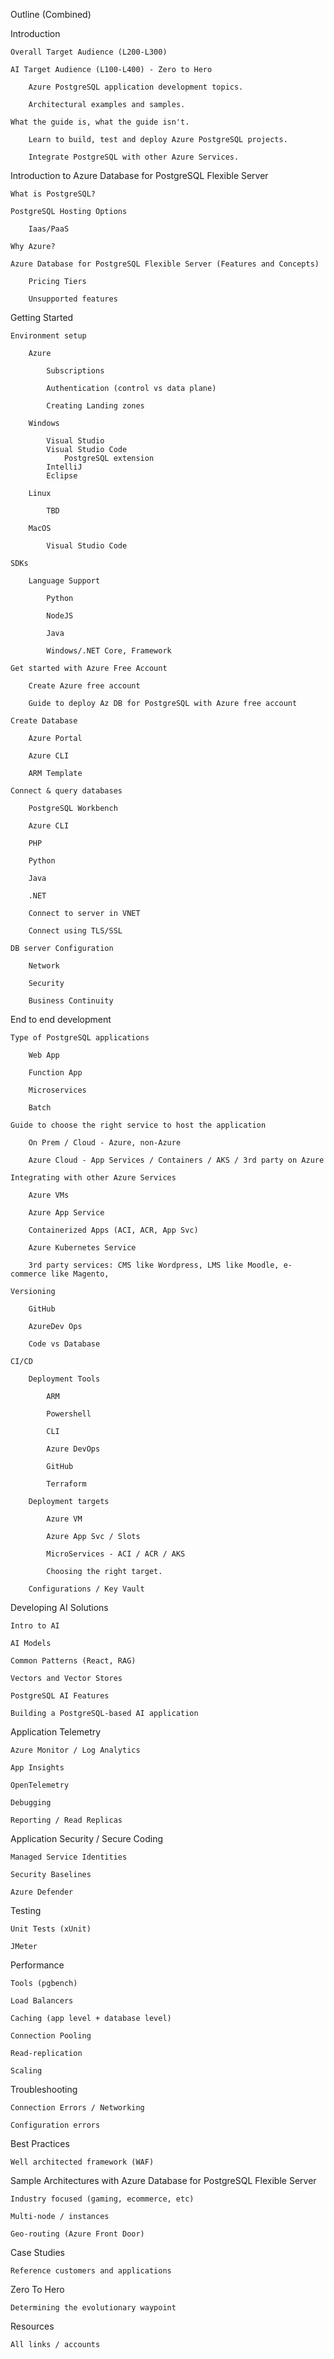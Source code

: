 Outline (Combined)

Introduction

	Overall Target Audience (L200-L300)

	AI Target Audience (L100-L400) - Zero to Hero
	
		Azure PostgreSQL application development topics.
		
		Architectural examples and samples.
	
	What the guide is, what the guide isn't.
	
		Learn to build, test and deploy Azure PostgreSQL projects.
		
		Integrate PostgreSQL with other Azure Services.

Introduction to Azure Database for PostgreSQL Flexible Server

	What is PostgreSQL?
	
	PostgreSQL Hosting Options
	
		Iaas/PaaS
	
	Why Azure?
	
	Azure Database for PostgreSQL Flexible Server (Features and Concepts)
	
		Pricing Tiers
		
		Unsupported features

Getting Started

	Environment setup
	
		Azure
		
			Subscriptions
			
			Authentication (control vs data plane)
			
			Creating Landing zones
	
		Windows
		
			Visual Studio
			Visual Studio Code
				PostgreSQL extension
			IntelliJ
			Eclipse
		
		Linux
		
			TBD
		
		MacOS
		
			Visual Studio Code
			
	SDKs
	
		Language Support

			Python
		
			NodeJS
			
			Java
			
			Windows/.NET Core, Framework
	
	Get started with Azure Free Account
	
		Create Azure free account
		
		Guide to deploy Az DB for PostgreSQL with Azure free account
	
	Create Database
		
		Azure Portal
		
		Azure CLI
		
		ARM Template

	Connect & query databases
		
		PostgreSQL Workbench
		
		Azure CLI

		PHP

		Python
		
		Java

		.NET

		Connect to server in VNET
		
		Connect using TLS/SSL
	
	DB server Configuration
		
		Network
		
		Security
		
		Business Continuity

End to end development

	Type of PostgreSQL applications
	
		Web App
		
		Function App
		
		Microservices
		
		Batch
		
	Guide to choose the right service to host the application
	
		On Prem / Cloud - Azure, non-Azure
		
		Azure Cloud - App Services / Containers / AKS / 3rd party on Azure
	
	Integrating with other Azure Services
	
		Azure VMs
		
		Azure App Service
		
		Containerized Apps (ACI, ACR, App Svc)
		
		Azure Kubernetes Service 

		3rd party services: CMS like Wordpress, LMS like Moodle, e-commerce like Magento, 

	Versioning
	
		GitHub
		
		AzureDev Ops
		
		Code vs Database
	
	CI/CD
	
		Deployment Tools
		
			ARM
			
			Powershell
			
			CLI
			
			Azure DevOps
			
			GitHub
			
			Terraform
			
		Deployment targets
		
			Azure VM
			
			Azure App Svc / Slots
			
			MicroServices - ACI / ACR / AKS
			
			Choosing the right target.
		
		Configurations / Key Vault 

Developing AI Solutions

	Intro to AI

	AI Models

	Common Patterns (React, RAG)

	Vectors and Vector Stores

	PostgreSQL AI Features

	Building a PostgreSQL-based AI application

Application Telemetry

	Azure Monitor / Log Analytics

	App Insights

	OpenTelemetry

	Debugging

	Reporting / Read Replicas
	
Application Security / Secure Coding

	Managed Service Identities

	Security Baselines

	Azure Defender

Testing

	Unit Tests (xUnit)

	JMeter

Performance

	Tools (pgbench)

	Load Balancers
	
	Caching (app level + database level)
	
	Connection Pooling
	
	Read-replication
	
	Scaling

Troubleshooting
	
	Connection Errors / Networking

	Configuration errors

Best Practices

	Well architected framework (WAF)

Sample Architectures with Azure Database for PostgreSQL Flexible Server

	Industry focused (gaming, ecommerce, etc)
	
	Multi-node / instances
	
	Geo-routing (Azure Front Door)
	
Case Studies

	Reference customers and applications

Zero To Hero

	Determining the evolutionary waypoint

Resources

	All links / accounts
